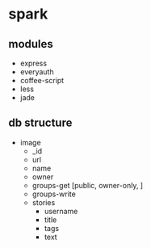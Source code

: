 # spark

## modules


* express
* everyauth
* coffee-script
* less
* jade

## db structure
- image
    - _id 
    - url
    - name
    - owner
    - groups-get [public, owner-only, ]
    - groups-write
    - stories
        - username
        - title
	    - tags
	    - text
	
